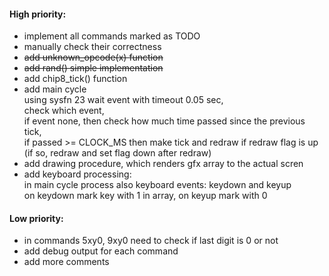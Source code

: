 #### High priority:
- implement all commands marked as TODO
- manually check their correctness
- ~~add unknown_opcode(x) function~~
- ~~add rand() simple implementation~~
- add chip8_tick() function
- add main cycle\
  using sysfn 23 wait event with timeout 0.05 sec,\
  check which event,\
  if event none, then check how much time passed since the previous tick,\
  if passed >= CLOCK_MS then make tick and redraw if redraw flag is up (if so, redraw and set flag down after redraw)
- add drawing procedure, which renders gfx array to the actual scren
- add keyboard processing:\
  in main cycle process also keyboard events: keydown and keyup\
  on keydown mark key with 1 in array, on keyup mark with 0

#### Low priority:
- in commands 5xy0, 9xy0 need to check if last digit is 0 or not
- add debug output for each command
- add more comments
